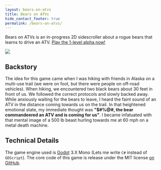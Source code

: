 ```yaml
---
layout: bears-on-atvs
title: Bears on ATVs
hide_contact_footer: true
permalink: /bears-on-atvs/
---
```


Bears on ATVs is an in-progress 2D sidescroller about a rogue bears that learns to drive an ATV. [Play the 1-level alpha now!](/blog/bears-on-atvs/alpha-1-1-released)

![](/assets/gameplay2.gif)

## Backstory

The idea for this game came when I was hiking with friends in Alaska on a multi-use trail (we were on foot, but there were people on off-road vehicles). When hiking, we encountered two black bears about 30 feet in front of us. We followed the correct protocols and slowly backed away. While anxiously waiting for the bears to leave, I heard the faint sound of an ATV in the distance coming towards us on the trail. In that heightened emotional state, my immediate thought was __"$#%@#, the bear commandeered an ATV and is coming for us"__. I became infatuated with that mental image of a 500 lb beast hurling towards me at 60 mph on a metal death machine.

## Technical Details 

The game engine used is [Godot](https://godotengine.org/) 3.X Mono (Lets me write `C#` instead of `GDScript`). The core code of this game is release under the MIT license [on GitHub](https://github.com/ludditegames/bears_on_atvs/).
